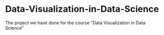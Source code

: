 # Data-Visualization-in-Data-Science
The project we have done for the course "Data Visualization in Data Science"
